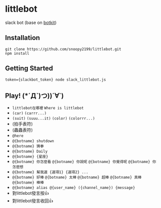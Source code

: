 # littlebot
slack bot (base on [botkit](https://github.com/howdyai/botkit))

## Installation
```
git clone https://github.com/snoopy2199/littlebot.git
npm install
```

## Getting Started
```
token={slackbot_token} node slack_littlebot.js
```

## Play! (*´Д\`)つ))´∀\`)
* `littlebot在哪裡` `Where is littlebot`
* `(car)` `(carrr...)`
* `(suit)` `(suuu...it)` `(color)` `(colorrr...)`
* (拍手表符)
* (蟲蟲表符)
* `@here`
* `@{botname} shutdown`
* `@{botname} 猜拳`
* `@{botname} Daily`
* `@{botname} {星座}`
* `@{botname} 你怎麼看` `@{botname} 你說呢` `@{botname} 你覺得呢` `@{botname} 你怎麼想`
* `@{botname} 幫我選 {選項1} {選項2} ...`
* `@{botname} 好棒` `@{botname} 太棒` `@{botname} 超棒` `@{botname} 真棒` `@{botname} 棒棒`
* `@{botname} alias @{user_name} ({channel_name}) {message}`
* 對littlebot發言按:+1:
* 對littlebot發言收回:+1: